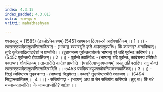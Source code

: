 ```yaml
---
index: 4.3.15
index_padded: 4.3.015
sutra: श्वसस्तुट् च
vritti: mahabhashyam

---
```

 श्वसस्तुट् च (1585) (ठञ्ञोऽधिकरणम्) (5451 आगमस्य टित्वकरणे आक्षेपवार्तिकम्।। 1 ।।) - श्वसस्तुठ्यादेशानुपपत्तिरनादित्वात् - (भाष्यम्) श्वसस्तुटि कृते आदेशानुपपत्तिः। किं कारणम्? अनादित्वात्। तुटि कृतेऽनादित्वादादेशो न प्राप्नोति।। (तुडागमस्य पूर्वान्तत्वबोधकं भाष्यम्) एवं तर्हि पूर्वान्तः करिष्यते।। (5452 पूर्वान्तत्वे दोषवार्तिकम्।। 2 ।।) - पूर्वान्ते कप्रतिषेधः - (भाष्यम्) यदि पूर्वान्तः, कादेशस्य प्रतिषेधो वक्तव्यः। शौवस्तिकम्। तान्तादिति कादेशः प्राप्नोति। (परादित्वाभ्युपगभाष्यम्) अस्तु तर्हि परादिः। ननु चोक्तं श्वसस्तुठ्यादेशानुपपत्तिरनादित्वादिति।। (5453 परादित्वाभ्युपगतदोषनिराकरणवार्तिकम्।। 3 ।।) - सिद्धं त्वादिष्टस्य तुड्वचनात् - (भाष्यम्) सिद्धमेतत्। कथम्? तुडादिष्टस्येति वक्तव्यम्।। (5454 सिद्धान्तवार्तिकम्।। 4 ।।) - सन्नियोगाद्वा - (भाष्यम्) अथ वा चेन सन्नियोगः करिष्यते। तुट् च। किं च? यच्चान्यत्प्राप्नोति। किं चान्यत्प्राप्नोति? आदेशः।। 